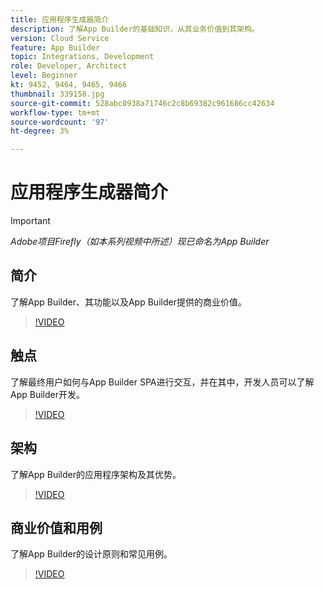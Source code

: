 ```yaml
---
title: 应用程序生成器简介
description: 了解App Builder的基础知识，从其业务价值到其架构。
version: Cloud Service
feature: App Builder
topic: Integrations, Development
role: Developer, Architect
level: Beginner
kt: 9452, 9464, 9465, 9466
thumbnail: 339158.jpg
source-git-commit: 528abc0938a71746c2c8b69382c961686cc42634
workflow-type: tm+mt
source-wordcount: '97'
ht-degree: 3%

---
```



# 应用程序生成器简介

>[!IMPORTANT]
>
> _Adobe项目Firefly（如本系列视频中所述）现已命名为App Builder_

## 简介

了解App Builder、其功能以及App Builder提供的商业价值。

>[!VIDEO](https://video.tv.adobe.com/v/339158/?quality=12&learn=on)

## 触点

了解最终用户如何与App Builder SPA进行交互，并在其中，开发人员可以了解App Builder开发。

>[!VIDEO](https://video.tv.adobe.com/v/339159/?quality=12&learn=on)

## 架构

了解App Builder的应用程序架构及其优势。

>[!VIDEO](https://video.tv.adobe.com/v/339160/?quality=12&learn=on)

## 商业价值和用例

了解App Builder的设计原则和常见用例。

>[!VIDEO](https://video.tv.adobe.com/v/339161/?quality=12&learn=on)

